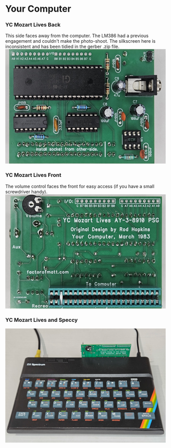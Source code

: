 # Your Computer

### YC Mozart Lives Back
This side faces away from the computer.  The LM386 had a previous engagement and couldn't make the photo-shoot.  The silkscreen here is inconsistent and has been tidied in the gerber .zip file.
![HE ZX-Sound Back](../../media/Mozart-Lives-back.png)
### YC Mozart Lives Front
The volume control faces the front for easy access (if you have a small screwdriver handy).
![HE ZX-Sound Front](../../media/Mozrt-Lives-front.png)
### YC Mozart Lives and Speccy
![HE ZX-Sound Front](../../media/Mozart-Lives-Speccy.png)
